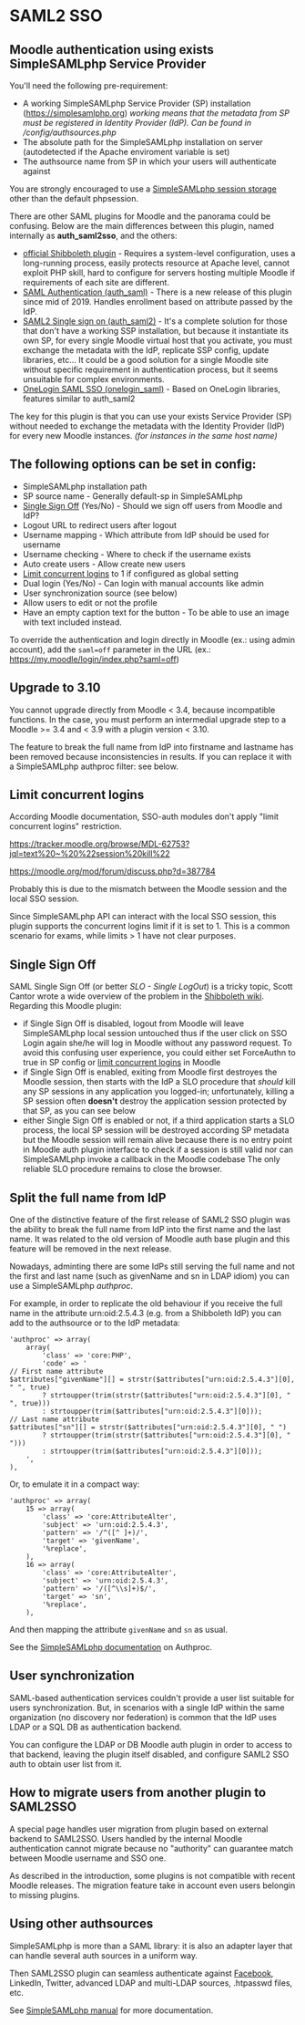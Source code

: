 # SAML2 SSO

## Moodle authentication using exists SimpleSAMLphp Service Provider

You'll need the following pre-requirement:

* A working SimpleSAMLphp Service Provider (SP) installation (https://simplesamlphp.org) _working means that the metadata from SP must be registered in Identity Provider (IdP). Can be found in /config/authsources.php_
* The absolute path for the SimpleSAMLphp installation on server (autodetected if the Apache enviroment variable is set)
* The authsource name from SP in which your users will authenticate against

You are strongly encouraged to use a [SimpleSAMLphp session storage](https://simplesamlphp.org/docs/stable/simplesamlphp-maintenance#section_2) other than the default phpsession.

There are other SAML plugins for Moodle and the panorama could be confusing.
Below are the main differences between this plugin, named internally as **auth_saml2sso**, and the others:

* [official Shibboleth plugin](https://docs.moodle.org/35/en/Shibboleth) - Requires a system-level configuration, uses a long-running process, easily protects resource at Apache level, cannot exploit PHP skill, hard to configure for servers hosting multiple Moodle if requirements of each site are different.
* [SAML Authentication (auth_saml)](https://moodle.org/plugins/auth_saml) - There is a new release of this plugin since mid of 2019. Handles enrollment based on attribute passed by the IdP.
* [SAML2 Single sign on (auth_saml2)](https://moodle.org/plugins/auth_saml2) - It's a complete solution for those that don't have a working SSP installation, but because it instantiate its own SP, for every single  Moodle virtual host that you activate, you must exchange the metadata with the IdP, replicate SSP config, update libraries, etc... It could be a good solution for a single Moodle site without specific requirement in authentication process, but it seems unsuitable for complex environments.
* [OneLogin SAML SSO (onelogin_saml)](https://github.com/onelogin/moodle-saml) - Based on OneLogin libraries, features similar to auth_saml2

The key for this plugin is that you can use your exists Service Provider (SP) without needed to exchange the metadata with the Identity Provider (IdP) for every new Moodle instances. _(for instances in the same host name)_

## The following options can be set in config:

* SimpleSAMLphp installation path
* SP source name - Generally default-sp in SimpleSAMLphp
* [Single Sign Off](#Single-Sign-Off) (Yes/No) - Should we sign off users from Moodle and IdP?
* Logout URL to redirect users after logout
* Username mapping - Which attribute from IdP should be used for username
* Username checking - Where to check if the username exists
* Auto create users - Allow create new users
* [Limit concurrent logins](#Limit-concurrent-logins) to 1 if configured as global setting
* Dual login (Yes/No) - Can login with manual accounts like admin
* User synchronization source (see below)
* Allow users to edit or not the profile
* Have an empty caption text for the button - To be able to use an image with text included instead.

To override the authentication and login directly in Moodle (ex.: using admin account), add the `saml=off` parameter in the URL (ex.: https://my.moodle/login/index.php?saml=off)

## Upgrade to 3.10

You cannot upgrade directly from Moodle < 3.4, because incompatible functions.
In the case, you must perform an intermedial upgrade step to a Moodle >= 3.4 and < 3.9 with a plugin version < 3.10.

The feature to break the full name from IdP into firstname and lastname has been removed because inconsistencies in results.
If you can replace it with a SimpleSAMLphp authproc filter: see below.

## Limit concurrent logins
According Moodle documentation, SSO-auth modules don't apply "limit concurrent logins" restriction.

https://tracker.moodle.org/browse/MDL-62753?jql=text%20~%20%22session%20kill%22

https://moodle.org/mod/forum/discuss.php?d=387784

Probably this is due to the mismatch between the Moodle session and the local SSO session.

Since SimpleSAMLphp API can interact with the local SSO session, this plugin supports the concurrent logins limit if it is set to 1.
This is a common scenario for exams, while limits > 1 have not clear purposes.

## Single Sign Off
SAML Single Sign Off (or better *SLO - Single LogOut*) is a tricky topic, Scott Cantor wrote a wide overview of the problem in the [Shibboleth wiki](https://shibboleth.atlassian.net/wiki/spaces/SHIB2/pages/2583494696/IdPEnableSLO).
Regarding this Moodle plugin:
* if Single Sign Off is disabled, logout from Moodle will leave SimpleSAMLphp local session untouched thus if the user click on SSO Login again she/he will log in Moodle without any password request. To avoid this confusing user experience, you could either set ForceAuthn to true in SP config or [limit concurrent logins](#Limit-concurrent-logins) in Moodle
* if Single Sign Off is enabled, exiting from Moodle first destroyes the Moodle session, then starts with the IdP a SLO procedure that *should* kill any SP sessions in any application you logged-in; unfortunately, killing a SP session often **doesn't** destroy the application session protected by that SP, as you can see below
* either Single Sign Off is enabled or not, if a third application starts a SLO process, the local SP session will be destroyed according SP metadata but the Moodle session will remain alive because there is no entry point in Moodle auth plugin interface to check if a session is still valid nor can SimpleSAMLphp invoke a callback in the Moodle codebase
The only reliable SLO procedure remains to close the browser. 

## Split the full name from IdP
One of the distinctive feature of the first release of SAML2 SSO plugin was the ability to
break the full name from IdP into the first name and the last name.
It was related to the old version of Moodle auth base plugin and this feature will be removed in the next release.

Nowadays, adminting there are some IdPs still serving the full name and not 
the first and last name (such as givenName and sn in LDAP idiom) you can use a
SimpleSAMLphp *authproc*.

For example, in order to replicate the old behaviour if you receive
the full name in the attribute urn:oid:2.5.4.3 (e.g. from a Shibboleth IdP) you
can add to the authsource or to the IdP metadata:

```
'authproc' => array(
    array(
        'class' => 'core:PHP',
        'code' => '
// First name attribute
$attributes["givenName"][] = strstr($attributes["urn:oid:2.5.4.3"][0], " ", true)
        ? strtoupper(trim(strstr($attributes["urn:oid:2.5.4.3"][0], " ", true)))
        : strtoupper(trim($attributes["urn:oid:2.5.4.3"][0]));
// Last name attribute
$attributes["sn"][] = strstr($attributes["urn:oid:2.5.4.3"][0], " ")
        ? strtoupper(trim(strstr($attributes["urn:oid:2.5.4.3"][0], " ")))
        : strtoupper(trim($attributes["urn:oid:2.5.4.3"][0]));
    ',
),
```

Or, to emulate it in a compact way:

```
'authproc' => array(
    15 => array(
        'class' => 'core:AttributeAlter',
        'subject' => 'urn:oid:2.5.4.3',
        'pattern' => '/^([^ ]+)/',
        'target' => 'givenName',
        '%replace',
    ),
    16 => array(
        'class' => 'core:AttributeAlter',
        'subject' => 'urn:oid:2.5.4.3',
        'pattern' => '/([^\\s]+)$/',
        'target' => 'sn',
        '%replace',
    ),
```

And then mapping the attribute `givenName` and `sn` as usual.

See the [SimpleSAMLphp documentation](https://simplesamlphp.org/docs/stable/simplesamlphp-authproc) on Authproc.


## User synchronization

SAML-based authentication services couldn't provide a user list suitable for users synchronization. But, in scenarios with a single IdP within the same organization (no discovery nor federation) is common that the IdP uses LDAP or a SQL DB as authentication backend.

You can configure the LDAP or DB Moodle auth plugin in order to access to that backend, leaving the plugin itself disabled, and configure SAML2 SSO auth to obtain user list from it.

## How to migrate users from another plugin to SAML2SSO

A special page handles user migration from plugin based on external backend to
SAML2SSO. Users handled by the internal Moodle authentication cannot migrate
because no "authority" can guarantee match between Moodle username and SSO one. 
 
As described in the introduction, some plugins is not compatible with recent
Moodle releases. The migration feature take in account even users belongin to missing plugins.

## Using other authsources

SimpleSAMLphp is more than a SAML library: it is also an adapter layer
that can handle several auth sources in a uniform way.

Then SAML2SSO plugin can seamless authenticate against
[Facebook](https://simplesamlphp.org/docs/stable/authfacebook:authfacebook),
LinkedIn, Twitter, advanced LDAP and multi-LDAP sources, .htpasswd files, etc.

See [SimpleSAMLphp manual](https://simplesamlphp.org/docs/stable/) for more
documentation.
